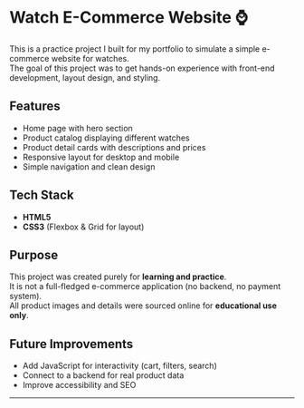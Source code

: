 # Watch E-Commerce Website ⌚

This is a practice project I built for my portfolio to simulate a simple e-commerce website for watches.  
The goal of this project was to get hands-on experience with front-end development, layout design, and styling.

## Features
- Home page with hero section
- Product catalog displaying different watches
- Product detail cards with descriptions and prices
- Responsive layout for desktop and mobile
- Simple navigation and clean design

## Tech Stack
- **HTML5**
- **CSS3** (Flexbox & Grid for layout)

## Purpose
This project was created purely for **learning and practice**.  
It is not a full-fledged e-commerce application (no backend, no payment system).  
All product images and details were sourced online for **educational use only**.

## Future Improvements
- Add JavaScript for interactivity (cart, filters, search)
- Connect to a backend for real product data
- Improve accessibility and SEO

---
